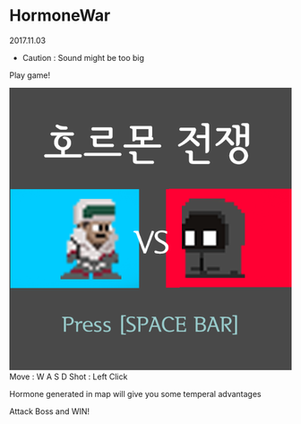 # HormoneWar
2017.11.03

* Caution : Sound might be too big

Play game!

![plot](./menu.png)
Move : W A S D
Shot : Left Click

Hormone generated in map will give you some temperal advantages

Attack Boss and WIN!
